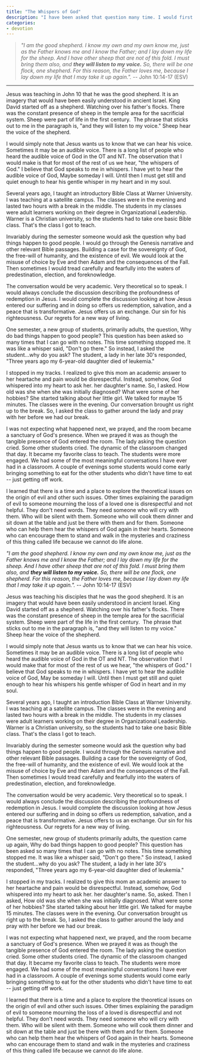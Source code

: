 ```yaml
---
title: "The Whispers of God"
description: "I have been asked that question many time. I would first note that some things happen because of choices and decisions you have made. If you eat and have a horrible diet in all probability, there will be health consequences. If you enjoy driving fast and end up getting into a car accident."
categories:
- devotion
---
```

> *"I am the good shepherd. I know my own and my own know me, just as the Father knows me and I know the Father; and I lay down my life for the sheep. And I have other sheep that are not of this fold. I must bring them also, and **they will listen to my voice.** So, there will be one flock, one shepherd. For this reason, the Father loves me, because I lay down my life that I may take it up again.".* -- John 10:14-17 (ESV)

* * *

Jesus was teaching in John 10 that he was the good shepherd. It is an imagery that would have been easily understood in ancient Israel. King David started off as a shepherd. Watching over his father's flocks. There was the constant presence of sheep in the temple area for the sacrificial system. Sheep were part of life in the first century.  The phrase that sticks out to me in the paragraph is, "and they will listen to my voice." Sheep hear the voice of the shepherd.

I would simply note that Jesus wants us to know that we can hear his voice. Sometimes it may be an audible voice. There is a long list of people who heard the audible voice of God in the OT and NT. The observation that I would make is that for most of the rest of us we hear, "the whispers of God." I believe that God speaks to me in whispers. I have yet to hear the audible voice of God, Maybe someday I will. Until then I must get still and quiet enough to hear his gentle whisper in my heart and in my soul.

Several years ago, I taught an introductory Bible Class at Warner University. I was teaching at a satellite campus. The classes were in the evening and lasted two hours with a break in the middle. The students in my classes were adult learners working on their degree in Organizational Leadership. Warner is a Christian university, so the students had to take one basic Bible class. That's the class I got to teach.

Invariably during the semester someone would ask the question why bad things happen to good people. I would go through the Genesis narrative and other relevant Bible passages. Building a case for the sovereignty of God, the free-will of humanity, and the existence of evil. We would look at the misuse of choice by Eve and then Adam and the consequences of the Fall. Then sometimes I would tread carefully and fearfully into the waters of predestination, election, and foreknowledge.

The conversation would be very academic. Very theoretical so to speak. I would always conclude the discussion describing the profoundness of redemption in Jesus. I would complete the discussion looking at how Jesus entered our suffering and in doing so offers us redemption, salvation, and a peace that is transformative. Jesus offers us an exchange. Our sin for his righteousness. Our regrets for a new way of living.

One semester, a new group of students, primarily adults, the question, Why do bad things happen to good people? This question has been asked so many times that I can go with no notes. This time something stopped me. It was like a whisper said, "Don't go there." So instead, I asked the student...why do you ask? The student, a lady in her late 30's responded, "Three years ago my 6-year-old daughter died of leukemia."

I stopped in my tracks. I realized to give this mom an academic answer to her heartache and pain would be disrespectful. Instead, somehow, God whispered into my heart to ask her. her daughter's name. So, I asked. How old was she when she was initially diagnosed? What were some of her hobbies? She started talking about her little girl. We talked for maybe 15 minutes. The classes were in the evening. Our conversation brought us right up to the break. So, I asked the class to gather around the lady and pray with her before we had our break.

I was not expecting what happened next, we prayed, and the room became a sanctuary of God's presence. When we prayed it was as though the tangible presence of God entered the room. The lady asking the question cried. Some other students cried. The dynamic of the classroom changed that day. It became my favorite class to teach. The students were more engaged. We had some of the most meaningful conversations I have ever had in a classroom. A couple of evenings some students would come early bringing something to eat for the other students who didn't have time to eat -- just getting off work.

I learned that there is a time and a place to explore the theoretical issues on the origin of evil and other such issues. Other times explaining the paradigm of evil to someone mourning the loss of a loved one is disrespectful and not helpful. They don't need words. They need someone who will cry with them. Who will be silent with them. Someone who will cook them dinner and sit down at the table and just be there with them and for them. Someone who can help them hear the whispers of God again in their hearts. Someone who can encourage them to stand and walk in the mysteries and craziness of this thing called life because we cannot do life alone.

*"I am the good shepherd. I know my own and my own know me, just as the Father knows me and I know the Father; and I lay down my life for the sheep. And I have other sheep that are not of this fold. I must bring them also, and **they will listen to my voice.** So, there will be one flock, one shepherd. For this reason, the Father loves me, because I lay down my life that I may take it up again.".* -- John 10:14-17 (ESV)

Jesus was teaching his disciples that he was the good shepherd. It is an imagery that would have been easily understood in ancient Israel. King David started off as a shepherd. Watching over his father's flocks. There was the constant presence of sheep in the temple area for the sacrificial system. Sheep were part of the life in the first century.  The phrase that sticks out to me in the paragraph is, "and they will listen to my voice." Sheep hear the voice of the shepherd.

I would simply note that Jesus wants us to know that we can hear his voice. Sometimes it may be an audible voice. There is a long list of people who heard the audible voice of God in the OT and NT. The observation that I would make that for most of the rest of us we hear, "the whispers of God." I believe that God speaks to me in whispers. I have yet to hear the audible voice of God, May be someday I will. Until then I must get still and quiet enough to hear his whispers his gentle whisper of God in heart and in my soul.

Several years ago, I taught an introduction Bible Class at Warner University. I was teaching at a satellite campus. The classes were in the evening and lasted two hours with a break in the middle. The students in my classes were adult learners working on their degree in Organizational Leadership. Warner is a Christian university, so the students had to take one basic Bible class. That's the class I got to teach.

Invariably during the semester someone would ask the question why bad things happen to good people. I would through the Genesis narrative and other relevant Bible passages. Building a case for the sovereignty of God, the free-will of humanity, and the existence of evil. We would look at the misuse of choice by Eve and then Adam and the consequences of the Fall. Then sometimes I would tread carefully and fearfully into the waters of predestination, election, and foreknowledge.

The conversation would be very academic. Very theoretical so to speak. I would always conclude the discussion describing the profoundness of redemption in Jesus. I would complete the discussion looking at how Jesus entered our suffering and in doing so offers us redemption, salvation, and a peace that is transformative. Jesus offers to us an exchange. Our sin for his righteousness. Our regrets for a new way of living.

One semester, new group of students primarily adults, the question came up again, Why do bad things happen to good people? This question has been asked so many times that I can go with no notes. This time something stopped me. It was like a whisper said, "Don't go there." So instead, I asked the student...why do you ask? The student, a lady in her late 30's responded, "Three years ago my 6-year-old daughter died of leukemia."

I stopped in my tracks. I realized to give this mom an academic answer to her heartache and pain would be disrespectful. Instead, somehow, God whispered into my heart to ask her. her daughter's name. So, asked. Then I asked, How old was she when she was initially diagnosed. What were some of her hobbies? She started talking about her little girl. We talked for maybe 15 minutes. The classes were in the evening. Our conversation brought us right up to the break. So, I asked the class to gather around the lady and pray with her before we had our break.

I was not expecting what happened next, we prayed, and the room became a sanctuary of God's presence. When we prayed it was as though the tangible presence of God entered the room. The lady asking the question cried. Some other students cried. The dynamic of the classroom changed that day. It became my favorite class to teach. The students were more engaged. We had some of the most meaningful conversations I have ever had in a classroom. A couple of evenings some students would come early bringing something to eat for the other students who didn't have time to eat -- just getting off work.

I learned that there is a time and a place to explore the theoretical issues on the origin of evil and other such issues. Other times explaining the paradigm of evil to someone mourning the loss of a loved is disrespectful and not helpful. They don't need words. They need someone who will cry with them. Who will be silent with them. Someone who will cook them dinner and sit down at the table and just be there with them and for them. Someone who can help them hear the whispers of God again in their hearts. Someone who can encourage them to stand and walk in the mysteries and craziness of this thing called life because we cannot do life alone.